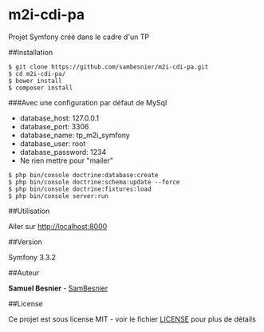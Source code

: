 m2i-cdi-pa
==========

Projet Symfony créé dans le cadre d'un TP

##Installation

```
$ git clone https://github.com/sambesnier/m2i-cdi-pa.git
$ cd m2i-cdi-pa/
$ bower install
$ composer install
```
###Avec une configuration par défaut de MySql
- database_host: 127.0.0.1
- database_port: 3306
- database_name: tp_m2i_symfony
- database_user: root
- database_password: 1234  
- Ne rien mettre pour "mailer"  
  
```
$ php bin/console doctrine:database:create
$ php bin/console doctrine:schema:update --force
$ php bin/console doctrine:fixtures:load
$ php bin/console server:run
```

##Utilisation

Aller sur [http://localhost:8000]()

##Version

Symfony 3.3.2

##Auteur

**Samuel Besnier** - [SamBesnier](https://github.com/sambesnier)
 
 ##License
 
Ce projet est sous license MIT - voir le fichier [LICENSE](LICENSE) pour plus de détails  
